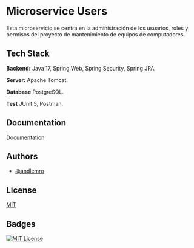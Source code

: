 
# Microservice Users

Esta microservicio se centra en la administración de los usuarios, roles y permisos del proyecto de mantenimiento de equipos de computadores.

## Tech Stack

**Backend:** Java 17, Spring Web, Spring Security, Spring JPA.

**Server:** Apache Tomcat.

**Database** PostgreSQL.

**Test** JUnit 5, Postman.

## Documentation

[Documentation](https://github.com/andlemro/ComputerMaintenance/tree/feature/Documentation)


## Authors

- [@andlemro](https://github.com/andlemro)


## License

[MIT](https://github.com/andlemro/ComputerMaintenance/blob/main/LICENSE)


## Badges

[![MIT License](https://img.shields.io/badge/License-MIT-green.svg)](https://github.com/andlemro/ComputerMaintenance/blob/main/LICENSE)

